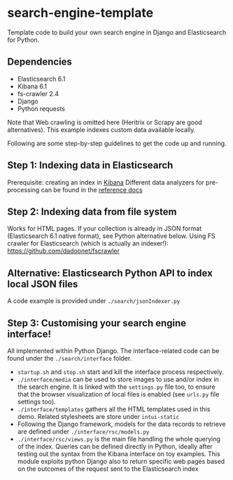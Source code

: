 # search-engine-template
Template code to build your own search engine in Django and Elasticsearch for Python.

## Dependencies 

* Elasticsearch 6.1 
* Kibana 6.1
* fs-crawler 2.4
* Django 
* Python requests 

Note that Web crawling is omitted here (Heritrix or Scrapy are good alternatives).
This example indexes custom data available locally.

Following are some step-by-step guidelines to get the code up and running.

## Step 1: Indexing data in Elasticsearch

  Prerequisite: creating an index in [Kibana](https://www.elastic.co/guide/en/kibana/6.2/tutorial-load-dataset.html)
  Different data analyzers for pre-processing can be found in the [reference docs](
  https://www.elastic.co/guide/en/elasticsearch/reference/6.2/analysis.html)


## Step 2: Indexing data from file system

  Works for HTML pages. If your collection is already in JSON format (Elasticsearch 6.1 native format), see Python alternative below.
  Using FS crawler for Elasticsearch (which is actually an indexer!):
  https://github.com/dadoonet/fscrawler
    

## Alternative: Elasticsearch Python API to index local JSON files 

   A code example is provided under `./search/jsonIndexer.py`

## Step 3: Customising your search engine interface!

   All implemented within Python Django. The interface-related code can be found under the
   `./search/interface` folder. 
   

   * `startup.sh` and `stop.sh` start and kill the interface process respectively.
   * `./interface/media` can be used to store images to use and/or index in the search engine. It is linked with the `settings.py` file
     too, to ensure that the browser visualization of local files is enabled (see `urls.py` file settings too). 
   * `./interface/templates` gathers all the HTML templates used in this demo. Related stylesheets are store under `intui-static`
   * Following the Django framework, models for the data records to retrieve are defined under `./interface/rsc/models.py`
   * `./interface/rsc/views.py` is the main file handling the whole querying of the index. Queries can be defined directly 
     in Python, ideally after testing out the syntax from the Kibana interface on toy examples. 
     This module exploits python Django also to return specific web pages based on the outcomes of the request sent to the Elasticsearch index 

